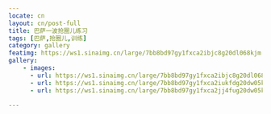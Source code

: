 ```yaml
---
locate: cn
layout: cn/post-full
title: 巴萨一波抢圈儿练习
tags: [巴萨,抢圈儿,训练]
category: gallery
featimg: https://ws1.sinaimg.cn/large/7bb8bd97gy1fxca2ibjc8g20dl068kjm.gif
gallery:
    - images:
      - url: https://ws1.sinaimg.cn/large/7bb8bd97gy1fxca2ibjc8g20dl068kjm.gif
      - url: https://ws1.sinaimg.cn/large/7bb8bd97gy1fxca2iukfdg20dw05k7wj.gif
      - url: https://ws1.sinaimg.cn/large/7bb8bd97gy1fxca2jj4fug20dw05kkjn.gif
     
---
```

